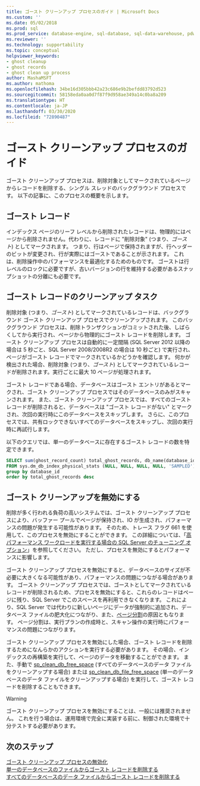 ```yaml
---
title: ゴースト クリーンアップ プロセスのガイド | Microsoft Docs
ms.custom: ''
ms.date: 05/02/2018
ms.prod: sql
ms.prod_service: database-engine, sql-database, sql-data-warehouse, pdw
ms.reviewer: ''
ms.technology: supportability
ms.topic: conceptual
helpviewer_keywords:
- ghost cleanup
- ghost records
- ghost clean up process
author: MashaMSFT
ms.author: mathoma
ms.openlocfilehash: 34be16d305bbb42a23c686e9b2befdd83792d523
ms.sourcegitcommit: 58158eda0aa0d7f87f9d958ae349a14c0ba8a209
ms.translationtype: HT
ms.contentlocale: ja-JP
ms.lasthandoff: 03/30/2020
ms.locfileid: "72890487"
---
```

# <a name="ghost-cleanup-process-guide"></a>ゴースト クリーンアップ プロセスのガイド

ゴースト クリーンアップ プロセスは、削除対象としてマークされているページからレコードを削除する、シングル スレッドのバックグラウンド プロセスです。 以下の記事に、このプロセスの概要を示します。

## <a name="ghost-records"></a>ゴースト レコード

インデックス ページのリーフ レベルから削除されたレコードは、物理的にはページから削除されません。代わりに、レコードに "削除対象" (つまり、*ゴースト*) としてマークされます。 つまり、行はページで保持されますが、行ヘッダーのビットが変更され、行が実際にはゴーストであることが示されます。 これは、削除操作中のパフォーマンスを最適化するためのものです。 ゴーストは行レベルのロックに必要ですが、古いバージョンの行を維持する必要があるスナップショットの分離にも必要です。

## <a name="ghost-record-cleanup-task"></a>ゴースト レコードのクリーンアップ タスク

削除対象 (つまり、*ゴースト*) としてマークされているレコードは、バックグラウンド ゴースト クリーンアップ プロセスでクリーンアップされます。 このバックグラウンド プロセスは、削除トランザクションがコミットされた後、しばらくしてから実行され、ページから物理的にゴースト レコードを削除します。 ゴースト クリーンアップ プロセスは自動的に一定間隔 (SQL Server 2012 以降の場合は 5 秒ごと、SQL Server 2008/2008R2 の場合は 10 秒ごと) で実行され、ページがゴースト レコードでマークされているかどうかを確認します。 何かが検出された場合、削除対象 (つまり、*ゴースト*) としてマークされているレコードが削除されます。実行ごとに最大 10 ページが処理されます。

ゴースト レコードである場合、データベースはゴースト エントリがあるとマークされ、ゴースト クリーンアップ プロセスではそのデータベースのみがスキャンされます。 また、ゴースト クリーンアップ プロセスでは、すべてのゴースト レコードが削除されると、データベースは "ゴースト レコードがない" とマークされ、次回の実行時にこのデータベースをスキップします。 さらに、このプロセスでは、共有ロックできないすべてのデータベースをスキップし、次回の実行時に再試行します。

以下のクエリでは、単一のデータベースに存在するゴースト レコードの数を特定できます。 

 ```sql
 SELECT sum(ghost_record_count) total_ghost_records, db_name(database_id) 
 FROM sys.dm_db_index_physical_stats (NULL, NULL, NULL, NULL, 'SAMPLED')
 group by database_id
 order by total_ghost_records desc
```

## <a name="disable-the-ghost-cleanup"></a>ゴースト クリーンアップを無効にする

削除が多く行われる負荷の高いシステムでは、ゴースト クリーンアップ プロセスにより、バッファー プールでページが保持され、IO が生成され、パフォーマンスの問題が発生する可能性があります。 そのため、トレース フラグ 661 を使用して、このプロセスを無効にすることができます。 この詳細については、「[高パフォーマンス ワークロードを実行する場合の SQL Server のチューニング オプション](https://support.microsoft.com/help/920093/tuning-options-for-sql-server-when-running-in-high-performance-workloa)」を参照してください。 ただし、プロセスを無効にするとパフォーマンスに影響します。

ゴースト クリーンアップ プロセスを無効にすると、データベースのサイズが不必要に大きくなる可能性があり、パフォーマンスの問題につながる場合があります。 ゴースト クリーンアップ プロセスでは、ゴーストとしてマークされているレコードが削除されるため、プロセスを無効にすると、これらのレコードはページに残り、SQL Server でこのスペースを再利用できなくなります。 これにより、SQL Server では代わりに新しいページにデータが強制的に追加され、データベース ファイルの肥大化につながり、また、[ページ分割](indexes/specify-fill-factor-for-an-index.md)の原因ともなります。 ページ分割は、実行プランの作成時と、スキャン操作の実行時にパフォーマンスの問題につながります。 

ゴースト クリーンアップ プロセスを無効にした場合、ゴースト レコードを削除するためになんらかのアクションを実行する必要があります。 その場合、インデックスの再構築を実行して、ページのデータを移動することができます。 また、手動で [sp_clean_db_free_space](system-stored-procedures/sp-clean-db-free-space-transact-sql.md) (すべてのデータベースのデータ ファイルをクリーンアップする場合) または [sp_clean_db_file_free_space](system-stored-procedures/sp-clean-db-file-free-space-transact-sql.md) (単一のデータベースのデータ ファイルをクリーンアップする場合) を実行して、ゴースト レコードを削除することもできます。

 >[!warning]
 > ゴースト クリーンアップ プロセスを無効にすることは、一般には推奨されません。 これを行う場合は、運用環境で完全に実装する前に、制御された環境で十分テストする必要があります。


## <a name="next-steps"></a>次のステップ  
[ゴースト クリーンアップ プロセスの無効化](https://support.microsoft.com/help/920093/tuning-options-for-sql-server-when-running-in-high-performance-workloa)
<br>[単一のデータベースのファイルからゴースト レコードを削除する](system-stored-procedures/sp-clean-db-file-free-space-transact-sql.md)
<br>[すべてのデータベースのデータ ファイルからゴースト レコードを削除する](system-stored-procedures/sp-clean-db-free-space-transact-sql.md)


